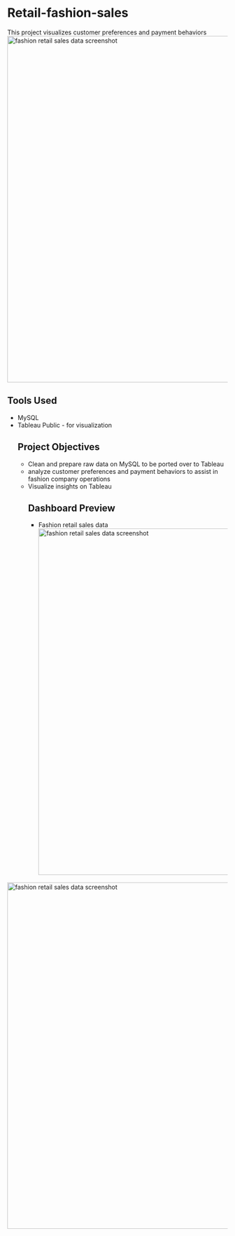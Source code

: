 # Retail-fashion-sales
This project visualizes customer preferences and payment behaviors<img width="1625" height="792" alt="fashion retail sales data screenshot" src="https://github.com/user-attachments/assets/b4a1b854-479b-4ded-a3db-2e121fe6f563" />

## Tools Used
- MySQL
- Tableau Public - for visualization
  ## Project Objectives
  - Clean and prepare raw data on MySQL to be ported over to Tableau
  - analyze customer preferences and payment behaviors to assist in fashion company operations
  - Visualize insights on Tableau
    ## Dashboard Preview
    - Fashion retail sales data <img width="1625" height="792" alt="fashion retail sales data screenshot" src="https://github.com/user-attachments/assets/b4a1b854-479b-4ded-a3db-2e121fe6f563" />
<img width="1625" height="792" alt="fashion retail sales data screenshot" src="https://github.com/user-attachments/assets/7f2b3999-39b2-4f29-b0fc-66d7fd8f011f" />

